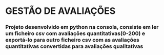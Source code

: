 # GESTÃO DE AVALIAÇÕES
### Projeto desenvolvido em python na consola, consiste em ler um ficheiro csv com avaliações quantitativas(0-200) e exportá-lo para outro ficheiro csv com as avaliações quantitativas convertidas para avaliações qualitativas
